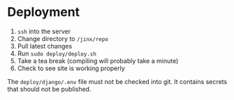 # Deployment

1. `ssh` into the server
2. Change directory to `/jinx/repo`
3. Pull latest changes
4. Run `sudo deploy/deploy.sh`
6. Take a tea break (compiling will probably take a minute)
5. Check to see site is working properly

The `deploy/django/.env` file must not be checked into git.
It contains secrets that should not be published.
